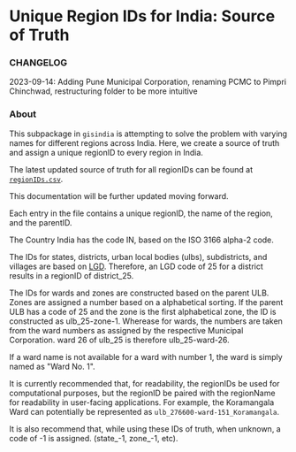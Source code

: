 # Unique Region IDs for India: Source of Truth

### CHANGELOG
2023-09-14: Adding Pune Municipal Corporation, renaming PCMC to Pimpri Chinchwad, restructuring folder to be more intuitive

### About

This subpackage in ```gisindia``` is attempting to solve the problem with varying names for different regions across India. Here, we create a source of truth and assign a unique regionID to every region in India.

The latest updated source of truth for all regionIDs can be found at [```regionIDs.csv```](regionIDs.csv).

This documentation will be further updated moving forward.

Each entry in the file contains a unique regionID, the name of the region, and the parentID. 

The Country India has the code IN, based on the ISO 3166 alpha-2 code. 

The IDs for states, districts, urban local bodies (ulbs), subdistricts, and villages are based on [LGD](https://lgdirectory.gov.in). Therefore, an LGD code of 25 for a district results in a regionID of district_25.

The IDs for wards and zones are constructed based on the parent ULB. Zones are assigned a number based on a alphabetical sorting. If the parent ULB has a code of 25 and the zone is the first alphabetical zone, the ID is constructed as ulb_25-zone-1. Wherease for wards, the numbers are taken from the ward numbers as assigned by the respective Municipal Corporation. ward 26 of ulb_25 is therefore ulb_25-ward-26. 

If a ward name is not available for a ward with number 1, the ward is simply named as "Ward No. 1".

It is currently recommended that, for readability, the regionIDs be used for computational purposes, but the regionID be paired with the regionName for readability in user-facing applications. For example, the Koramangala Ward can potentially be represented as ```ulb_276600-ward-151_Koramangala```.

It is also recommend that, while using these IDs of truth, when unknown, a code of -1 is assigned. (state_-1, zone_-1, etc).